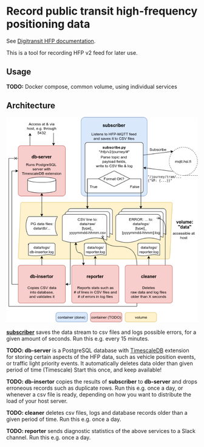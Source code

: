 # Record public transit high-frequency positioning data

See [Digitransit HFP documentation](https://digitransit.fi/en/developers/apis/4-realtime-api/vehicle-positions/).

This is a tool for recording HFP v2 feed for later use.

## Usage

**TODO:** Docker compose, common volume, using individual services

## Architecture

![Service architecture](docs/hfplogger-architecture.png "Service architecture")

**[subscriber](subscriber)** saves the data stream to csv files and logs possible errors,
for a given amount of seconds.
Run this e.g. every 15 minutes.

**TODO: db-server** is a PostgreSQL database with [TimescaleDB](https://docs.timescale.com/latest/main) extension for storing certain aspects of the HFP data, such as vehicle position events, or traffic light priority events.
It automatically deletes data older than given period of time (Timescale)
Start this once, and keep available!

**TODO: db-insertor** copies the results of **subscriber** to **db-server** and drops erroneous records such as duplicate rows.
Run this e.g. once a day, or whenever a csv file is ready, depending on how you want to distribute the load of your host server.

**TODO: cleaner** deletes csv files, logs and database records older than a given period of time.
Run this e.g. once a day.

**TODO: reporter** sends diagnostic statistics of the above services to a Slack channel.
Run this e.g. once a day.
